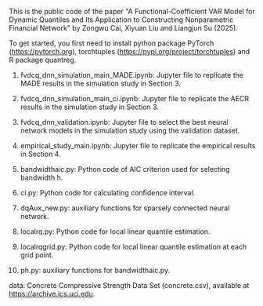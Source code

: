 This is the public code of the paper "A Functional-Coefficient VAR Model for Dynamic Quantiles and Its Application to Constructing Nonparametric Financial Network" by Zongwu Cai, Xiyuan Liu and Liangjun Su (2025).

To get started, you first need to install python package PyTorch (https://pytorch.org), torchtuples (https://pypi.org/project/torchtuples) and R package quantreg. 

1. fvdcq_dnn_simulation_main_MADE.ipynb: Jupyter file to replicate the MADE results in the simulation study in Section 3.

2. fvdcq_dnn_simulation_main_ci.ipynb: Jupyter file to replicate the AECR results in the simulation study in Section 3.

3. fvdcq_dnn_validation.ipynb: Jupyter file to select the best neural network models in the simulation study using the validation dataset.
   
4. empirical_study_main.ipynb: Jupyter file to replicate the empirical results in Section 4.

5. bandwidthaic.py: Python code of AIC criterion used for selecting bandwidth h.

6. ci.py: Python code for calculating confidence interval.

7. dqAux_new.py: auxiliary functions for sparsely connected neural network.

8. localrq.py: Python code for local linear quantile estimation.

9. localrqgrid.py: Python code for local linear quantile estimation at each grid point.

10. ph.py: auxiliary functions for bandwidthaic.py.

data: Concrete Compressive Strength Data Set (concrete.csv), available at https://archive.ics.uci.edu.
